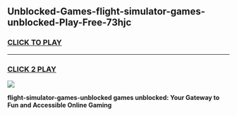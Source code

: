 
## Unblocked-Games-flight-simulator-games-unblocked-Play-Free-73hjc
<h3>
<a href="https://premium76.site?title=flight-simulator-games-unblocked&ref=10A">CLICK TO PLAY</a></h3>
<hr>

<h3>
<a href="https://premium76.site?title=flight-simulator-games-unblocked&ref=10A">CLICK 2 PLAY</a>
  
</h3>

<a href="https://premium76.site?title=flight-simulator-games-unblocked&ref=10A"><img src="https://clearcache.store/games.png"></a>


**flight-simulator-games-unblocked games unblocked: Your Gateway to Fun and Accessible Online Gaming**
